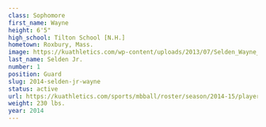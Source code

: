 ```yaml
---
class: Sophomore
first_name: Wayne
height: 6'5"
high_school: Tilton School [N.H.]
hometown: Roxbury, Mass.
image: https://kuathletics.com/wp-content/uploads/2013/07/Selden_Wayne_07112013.jpg
last_name: Selden Jr.
number: 1
position: Guard
slug: 2014-selden-jr-wayne
status: active
url: https://kuathletics.com/sports/mbball/roster/season/2014-15/player/wayne-selden-jr/
weight: 230 lbs.
year: 2014
---
```

